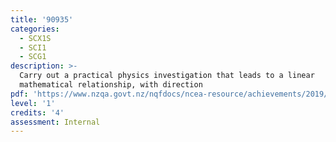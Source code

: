 ```yaml
---
title: '90935'
categories:
  - SCX1S
  - SCI1
  - SCG1
description: >-
  Carry out a practical physics investigation that leads to a linear
  mathematical relationship, with direction
pdf: 'https://www.nzqa.govt.nz/nqfdocs/ncea-resource/achievements/2019/as90935.pdf'
level: '1'
credits: '4'
assessment: Internal
---
```


